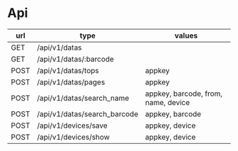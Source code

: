 # Api

| url | type | values |
| --- | ---  | ---    |
| GET | /api/v1/datas |  |
| GET | /api/v1/datas/:barcode |  |
| POST | /api/v1/datas/tops | appkey |
| POST | /api/v1/datas/pages | appkey |
| POST | /api/v1/datas/search_name | appkey, barcode, from, name, device |
| POST | /api/v1/datas/search_barcode | appkey, barcode |
| POST | /api/v1/devices/save | appkey, device |
| POST | /api/v1/devices/show | appkey, device |
